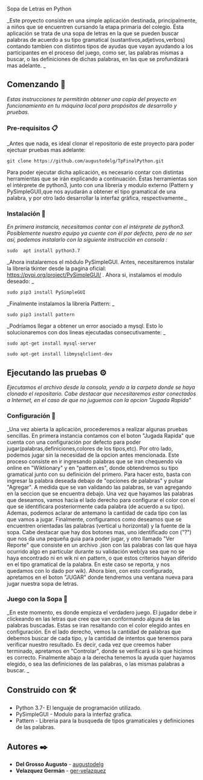  Sopa de Letras en Python

_Este proyecto consiste en una simple aplicación destinada, principalmente, a niños que se encuentren cursando la etapa primaria del colegio. Ésta aplicación se trata de una sopa de letras en la que se pueden buscar palabras de acuerdo a su tipo gramatical (sustantivos,adjetivos,verbos) contando tambien con distintos tipos de ayudas que vayan ayudando a los participantes en el proceso del juego, como ser, las palabras mismas a buscar, o las definiciones de dichas palabras, en las que se profundizará mas adelante. _

## Comenzando 🚀

_Estas instrucciones te permitirán obtener una copia del proyecto en funcionamiento en tu máquina local para propósitos de desarrollo y pruebas._

### Pre-requisitos 📋

_Antes que nada, es ideal clonar el repositorio de este proyecto para poder ejectuar pruebas mas adelante:
```
git clone https://github.com/augustodelg/TpFinalPython.git
```
Para poder ejecutar dicha aplicación, es necesario contar con distintas herramientas que se irán explicando a continuación. Éstas herramientas son el intérprete de python3, junto con una librería y modulo externo (Pattern y PySimpleGUI),que nos ayudarán a obtener el tipo gramatical de una palabra, y por otro lado desarrollar la interfaz gràfica, respectivamente._

### Instalación 🔧

_En primera instancia, necesitamos contar con el intérprete de python3. Posiblemente nuestro equipo ya cuente con èl por defecto, pero de no ser así, podemos instalarlo con la siguiente instrucción en consola :_

```
sudo  apt install python3.7
```

_Ahora instalaremos el mòdulo PySimpleGUI. Antes, necesitaremos instalar la librería tkinter desde la pagina oficial: https://pypi.org/project/PySimpleGUI/ . Ahora si, instalamos el modulo deseado:  _

```
sudo pip3 install PySimpleGUI
```
_Finalmente instalamos la librería Pattern: _
```
sudo pip3 install pattern
```
_Podríamos llegar a obtener un error asociado a mysql. Esto lo solucionaremos con dos lineas ejecutadas consecutivamente: _

```
sudo apt-get install mysql-server
```

```
sudo apt-get install libmysqlclient-dev
```

## Ejecutando las pruebas ⚙️

_Ejecutamos el archivo desde la consola, yendo a la carpeta donde se haya clonado el repositario. Cabe destacar que necesitaremos estar conectados a Internet, en el caso de que no juguemos con la opcion "Jugada Rapida"_

### Configuración  📌
_Una vez abierta la aplicaciòn, procederemos a realizar algunas pruebas sencillas. En primera instancia contamos con el boton "Jugada Rapida" que cuenta con una configuración por defecto para poder jugar(palabras,definiciones,colores de los tipos,etc).
Por otro lado, podemos jugar sin la necesidad de la opcion antes mencionada. Este proceso consiste en ir ingresando palabras que se iran chequendo vía online en "Wiktionary" y en "pattern.es", donde obtendremos su tipo gramatical junto con su definición del primero. Para hacer esto, basta con ingresar la palabra deseada debajo de "opciones de palabras" y pulsar "Agregar". A medida que se van validando las palabras, se van agregando en la seccion que se encuentra debajo.
Una vez que hayamos las palabras que deseamos, vamos hacia el lado derecho para configurar el color con el que se identificara posteriormente cada palabra (de acuerdo a su tipo). Ademas, podemos aclarar de antemano la cantidad de cada tipo con las que vamos a jugar. Finalmente, configuramos como deseamos que se encuentren orientadas las palabras (vertical u horizontal) y la fuente de la sopa.
Cabe destacar que hay dos botones mas, uno identificado con ("?") que nos da una pequeña guia para poder jugar, y otro llamado "Ver Reporte" que consiste en un archivo .json con las palabras con las que haya ocurrido algo en particular durante su validación web(ya sea que no se haya encontrado ni en wik ni en pattern, o que estos criterios hayan diferido en el tipo gramatical de la palabra. En este caso se reporta, y nos quedamos con lo dado por wik).
Ahora bien, con esto configurado, apretamos en el boton "JUGAR" donde tendremos una ventana nueva para jugar nuestra sopa de letras.

### Juego con la Sopa 🔩
_En este momento, es donde empieza el verdadero juego. El jugador debe ir clickeando en las letras que cree que van conformando alguna de las palabras buscadas. Estas se iran resaltando con el color elegido antes en configuración. 
En el lado derecho, vemos la cantidad de palabras que debemos buscar de cada tipo, y la cantidad de intentos que tenemos para verificar nuestro resultado. Es decir, cada vez que creemos haber terminado, apretamos en "Controlar", donde se verificará si lo que hicimos es correcto. Finalmente abajo a la derecha tenemos la ayuda quer hayamos elegido, o sea las definiciones de las palabras, o las mismas palabras a buscar. _



## Construido con 🛠️

* Python 3.7- El lenguaje de programación utilizado.
* PySimpleGUI - Modulo para la interfaz grafica.
* Pattern - Libreria para la busqueda de tipos gramaticales y definiciones de las palabras.


## Autores ✒️


* **Del Grosso Augusto** - [augustodelg](https://github.com/augustodelg)
* **Velazquez Germán**  - [ger-velazquez](https://github.com/ger-velazquez)


